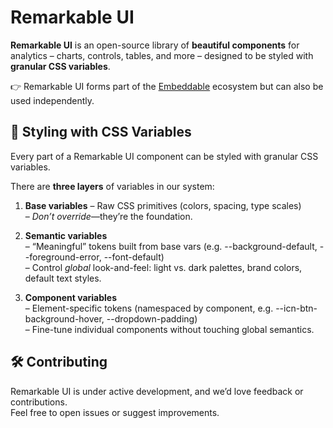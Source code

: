 # Remarkable UI

**Remarkable UI** is an open-source library of **beautiful components** for analytics – charts, controls, tables, and more – designed to be styled with **granular CSS variables**.  

👉 Remarkable UI forms part of the [Embeddable](https://embeddable.com) ecosystem but can also be used independently.

## 🎨 Styling with CSS Variables

Every part of a Remarkable UI component can be styled with granular CSS variables.

There are **three layers** of variables in our system:

1. **Base variables**
    – Raw CSS primitives (colors, spacing, type scales)    
    – *Don’t override*—they’re the foundation.
    
2. **Semantic variables**    
    – “Meaningful” tokens built from base vars (e.g. --background-default, --foreground-error, --font-default)    
    – Control *global* look-and-feel: light vs. dark palettes, brand colors, default text styles.
    
3. **Component variables**    
    – Element-specific tokens (namespaced by component, e.g. --icn-btn-background-hover, --dropdown-padding)    
    – Fine-tune individual components without touching global semantics.

## 🛠 Contributing

Remarkable UI is under active development, and we’d love feedback or contributions.  
Feel free to open issues or suggest improvements.
